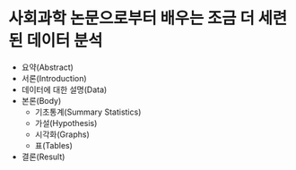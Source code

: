 # 사회과학 논문으로부터 배우는 조금 더 세련된 데이터 분석

* 요약(Abstract)
* 서론(Introduction)
* 데이터에 대한 설명(Data)
* 본론(Body)
  * 기초통계(Summary Statistics)
  * 가설(Hypothesis)
  * 시각화(Graphs)
  * 표(Tables)
* 결론(Result)

